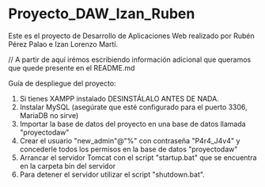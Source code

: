 # Proyecto_DAW_Izan_Ruben

Este es el proyecto de Desarrollo de Aplicaciones Web realizado por
Rubén Pérez Palao e Izan Lorenzo Martí.

// A partir de aquí irémos escribiendo información adicional que queramos que quede presente en el README.md

Guía de despliegue del proyecto:

1. Si tienes XAMPP instalado DESINSTÁLALO ANTES DE NADA.
2. Instalar MySQL (asegúrate que esté configurado para el puerto 3306, MariaDB no sirve)
3. Importar la base de datos del proyecto en una base de datos llamada "proyectodaw"
4. Crear el usuario "new_admin"@"%" con contraseña "P4r4_J4v4" y concederle todos los permisos en la base de datos "proyectodaw"
5. Arrancar el servidor Tomcat con el script "startup.bat" que se encuentra en la carpeta bin del servidor
6. Para detener el servidor utilizar el script "shutdown.bat".

